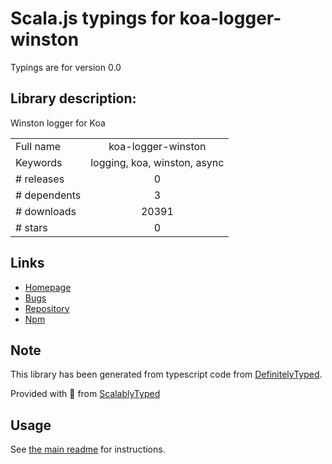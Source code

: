 
# Scala.js typings for koa-logger-winston

Typings are for version 0.0

## Library description:
Winston logger for Koa

|                    |                 |
| ------------------ | :-------------: |
| Full name          | koa-logger-winston |
| Keywords           | logging, koa, winston, async |
| # releases         | 0 |
| # dependents       | 3 |
| # downloads        | 20391 |
| # stars            | 0 |

## Links
- [Homepage](https://github.com/selbyk/koa-logger-winston#readme)
- [Bugs](https://github.com/selbyk/koa-logger-winston/issues)
- [Repository](https://github.com/selbyk/koa-logger-winston)
- [Npm](https://www.npmjs.com/package/koa-logger-winston)
    


## Note
This library has been generated from typescript code from [DefinitelyTyped](https://definitelytyped.org).

Provided with :purple_heart: from [ScalablyTyped](https://github.com/oyvindberg/ScalablyTyped)

## Usage
See [the main readme](../../readme.md) for instructions.


